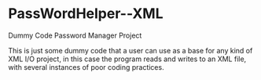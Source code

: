 # PassWordHelper--XML
Dummy Code Password Manager Project

This is just some dummy code that a user can use as a base for any kind of XML I/O project, in this case the program reads and writes
to an XML file, with several instances of poor coding practices.
